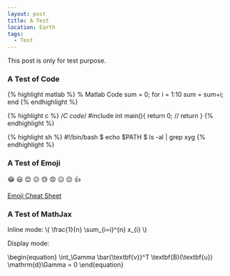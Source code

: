 ```yaml
---
layout: post
title: A Test
location: Earth
tags:
  - Test
---
```


This post is only for test purpose.

### A Test of Code

{% highlight matlab %}
% Matlab Code
sum = 0;
for i = 1:10
  sum = sum+i;
end
{% endhighlight %}

{% highlight c %}
/*C code*/
#include <cstdio>
int main(){
  return 0; // return
}
{% endhighlight %}

{% highlight sh %}
#!/bin/bash
$ echo $PATH
$ ls -al | grep xyg
{% endhighlight %}

### A Test of Emoji

:joy: :smiley: :blush: :confused: :sweat: :rage: :expressionless: :pensive: :+1: 

[Emoji Cheat Sheet](http://emoji.codes/)

### A Test of MathJax

<p>Inline mode: \( \frac{1}{n} \sum_{i=i}^{n} x_{i} \)</p>

Display mode:
<div class="equation">
\begin{equation}
\int_\Gamma \bar{\textbf{v}}^T \textbf{B}(\textbf{u}) \mathrm{d}\Gamma = 0
\end{equation}
</div>
